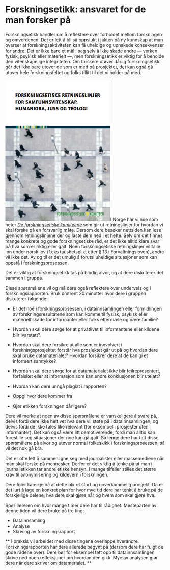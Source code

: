 # Forskningsetikk: ansvaret for de man forsker på

Forskningsetikk handler om å reflektere over forholdet mellom forskningen og omverdenen. Det er lett å bli så oppslukt i jakten på ny kunnskap at man overser at forskningsaktiviteten kan få uheldige og uønskede konsekvenser for andre. Det er ikke bare et mål i seg selv å ikke skade andre — verken fysisk, psykisk eller materielt —, men forskningsetikk er viktig for å beholde den vitenskapelige integriteten. Om forskere utøver dårlig forskningsetikk går det ikke bare utover de som er med på prosjektet, det kan også gå utover hele forskningsfeltet og folks tillitt til det vi holder på med.

<a class="right medium" href="https://www.etikkom.no/globalassets/documents/publikasjoner-som-pdf/forskningsetiske-retningslinjer-for-samfunnsvitenskap-humaniora-juss-og-teologi-2006.pdf"><img src="images/forskningsetikk.png" alt="Forskningsetiske retningslinjer for samfunnsvitenskap, humaniora, juss og teologi: Hefte"></a>I Norge har vi noe som heter [_De forskningsetiske komiteene_](https://www.etikkom.no/forskningsetiske-retningslinjer/Samfunnsvitenskap-jus-og-humaniora/) som gir ut retningslinjer for hvordan vi skal forske på en forsvarlig måte. Dersom dere besøker nettsiden kan lese gjennom retningslinjene der og laste dem ned i et [hefte](https://www.etikkom.no/globalassets/documents/publikasjoner-som-pdf/forskningsetiske-retningslinjer-for-samfunnsvitenskap-humaniora-juss-og-teologi-2006.pdf). Selv om det finnes mange konkrete og gode forskningsetiske råd, er det ikke alltid klare svar på hva som er riktig eller galt. Noen forskningsetiske retningslinjer vil falle inn under norsk lov (f.eks taushetsplikt etter § 13 i Forvaltningsloven), andre vil ikke det. Av og til er det umulig å forutsi uheldige situasjoner som kan oppstå i forskningsprosessen. 

<div class="boks">Det er viktig at forskningsetikk tas på blodig alvor, og at dere diskuterer det sammen i gruppa.</div>

Disse spørsmålene vil og må dere også reflektere over underveis og i forskningsrapporten. Bruk omtrent 20 minutter hvor dere i gruppen diskuterer følgende:

  * Er det noe i forskningsprosessen, i datainnsamlingen eller formidlingen av forskningsresultatene som kan komme til fysisk, psykisk eller materiell skade for informanter eller folks ettermæle og nære familie?

  * Hvordan skal dere sørge for at privatlivet til informantene eller kildene blir ivaretatt?

  * Hvordan skal dere forsikre at alle som er innvolvert i forskningsprosjektet forstår hva prosjektet går ut på og hvordan dere skal bruke datamaterialet? Hvordan forsikrer dere at de kan gi et informert samtykke?

  * Hvordan skal dere sørge for at datamaterialet ikke blir feilrepresentert, forfalsket eller at informasjon som kan endre konklusjonen blir utelatt?

  * Hvordan kan dere unngå plagiat i rapporten?

  * Oppgi hvor dere kommer fra

  * Gjør etikken forskningen dårligere?

Dere vil merke at noen av disse spørsmålene er vanskeligere å svare på, delvis fordi dere ikke helt vet hva dere vil støte på i datainnsamlingen, og delvis fordi de ikke føles like relevant (for eksempel i prosjekter uten informanter). Det kan også være litt demotiverende, fordi man alltid kan forestille seg situasjoner der noe kan gå galt. Så lenge dere har tatt disse spørsmålene på alvor og utøver normal folkeskikk i forskningsprosessen, så vil det nok gå bra.

<div class="boks">Det er ofte lett å sammenligne seg med journalister eller massemediene når man skal forske på mennesker. Derfor er det viktig å tenke på at man i journalistikken tar andre etiske hensyn. I mange tilfeller stilles det større krav til anonymisering og kildevern i forskningen.</div>

Dere føler kanskje nå at dette blir et stort og uoverkommelig prosjekt. Da er det lurt å lage en konkret plan for hvor mye tid dere har tenkt å bruke på de forskjellige delene, hva dere skal gjøre når og hvem som skal gjøre hva.

Spør læreren om hvor mange timer dere har til rådighet. Mesteparten av denne tiden vil dere bruke på tre ting:

  * Datainnsamling
  * Analyse
  * Skriving av forskningsrapport

** I praksis vil arbeidet med disse tingene overlappe hverandre. Forskningsrapporten har dere allerede begynt på (dersom dere har fulgt de gode rådene over). Dere bør for eksempel tett opp til datainnsamlingen skrive ned noen refleksjoner om hvordan den gikk. Mye av analysen gjør dere når dere skriver om datamerialet. **
